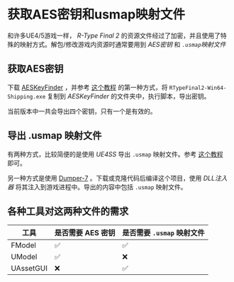 # 获取AES密钥和usmap映射文件

和许多UE4/5游戏一样， *R-Type Final 2* 的资源文件经过了加密，并且使用了特殊的映射方式。解包/修改游戏内资源时通常要用到 *AES密钥* 和 *`.usmap`映射文件*

## 获取AES密钥

下载 [AESKeyFinder](https://github.com/GHFear/AESKeyFinder-By-GHFear) ，并参考 [这个教程](https://github.com/Dmgvol/UE_Modding/blob/main/TheBasics/AesKey.md) 的第一种方式，将 `RTypeFinal2-Win64-Shipping.exe` 复制到 *AESKeyFinder* 的文件夹中，执行脚本，导出密钥。

当前版本中一共会导出四个密钥，只有一个是有效的。

## 导出 .usmap 映射文件

有两种方式，比较简便的是使用 *UE4SS* 导出 `.usmap` 映射文件。参考 [这个教程](https://github.com/Dmgvol/UE_Modding/blob/main/TheBasics/Extractingusmap.md) 即可。

另一种方式是使用 [Dumper-7](https://github.com/Encryqed/Dumper-7) 。下载或克隆代码后编译这个项目，使用 *DLL注入器* 将其注入到游戏进程中。导出的内容中包括 `.usmap` 映射文件。

## 各种工具对这两种文件的需求

| 工具       | 是否需要 AES 密钥 | 是否需要 `.usmap` 映射文件 |
|------------|------------------|------------------------------|
| FModel     | ✅                | ✅                            |
| UModel     | ✅                | ❌                            |
| UAssetGUI  | ❌                | ✅                            |